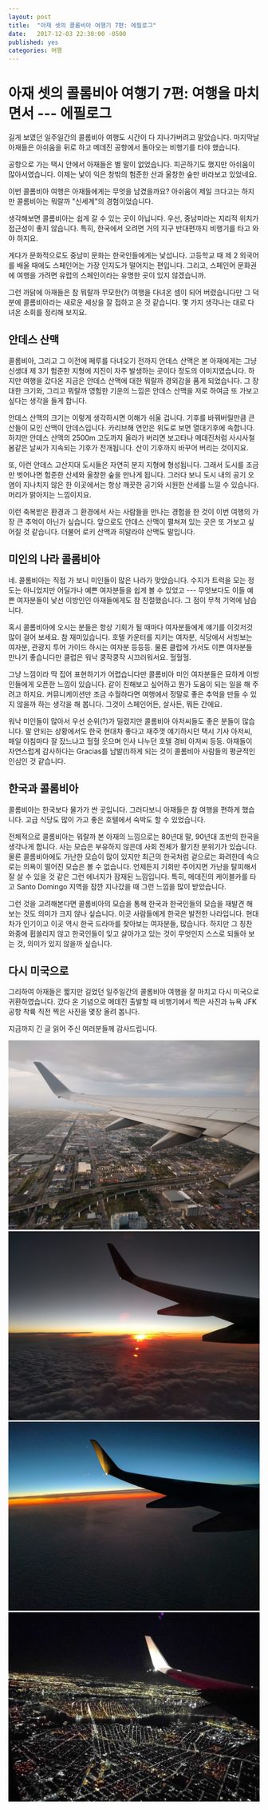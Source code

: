 ```yaml
---
layout: post
title:  "아재 셋의 콜롬비아 여행기 7편: 에필로그"
date:   2017-12-03 22:30:00 -0500
published: yes
categories: 여행
---
```


# 아재 셋의 콜롬비아 여행기 7편: 여행을 마치면서 --- 에필로그

길게 보였던 일주일간의 콜롬비아 여행도 시간이 다 지나가버려고 말았습니다.
마지막날 아재들은 아쉬움을 뒤로 하고 메데진 공항에서 돌아오는 비행기를 타야
했습니다.

공항으로 가는 택시 안에서 아재들은 별 말이 없었습니다. 피곤하기도 했지만
아쉬움이 많아서였습니다. 이제는 낯이 익은 창밖의 험준한 산과 울창한 숲만 
바라보고 있었네요.

이번 콜롬비아 여행은 아재들에게는 무엇을 남겼을까요? 아쉬움이 제일 크다고는
하지만 콜롬비아는 뭐랄까 "신세계"의 경험이었습니다. 

생각해보면 콜롬비아는 쉽게 갈 수 있는 곳이 아닙니다. 우선, 중남미라는 지리적
위치가 접근성이 좋지 않습니다. 특히, 한국에서 오려면 거의 지구 반대편까지
비행기를 타고 와야 하지요. 

게다가 문화적으로도 중남미 문화는 한국인들에게는 낯섭니다. 고등학교 때 제 2
외국어를 배울 때에도 스페인어는 가장 인지도가 떨어지는 편입니다. 그리고,
스페인어 문화권에 여행을 가려면 유럽의 스페인이라는 유명한 곳이 있지
않겠습니까. 

그런 까닭에 아재들은 참 뭐랄까 무모한(?) 여행을 다녀온 셈이 되어 버렸습니다만
그 덕분에 콜롬비아라는 새로운 세상을 잘 접하고 온 것 같습니다. 몇 가지
생각나는 대로 다녀온 소회를 정리해 보지요.

## 안데스 산맥

콜롬비아, 그리고 그 이전에 페루를 다녀오기 전까지 안데스 산맥은 본 아재에게는
그냥 신생대 제 3기 험준한 지형에 지진이 자주 발생하는 곳이다 정도의
이미지였습니다. 하지만 여행을 갔다온 지금은 안데스 산맥에 대한 뭐랄까 경외감을
품게 되었습니다. 그 장대한 크기와, 그리고 뭐랄까 영험한 기운의 느낌은 안데스
산맥을 저로 하여금 또 가보고 싶다는 생각을 들게 합니다.

안데스 산맥의 크기는 이렇게 생각하시면 이해가 쉬울 겁니다. 기후를 바꿔버릴만큼
큰 산들이 모인 산맥이 안데스입니다. 카리브해 연안은 위도로 보면 열대기후에
속합니다. 하지만 안데스 산맥의 2500m 고도까지 올라가 버리면 보고타나
메데진처럼 사시사철 봄같은 날씨가 지속되는 기후가 전개됩니다. 산이 기후까지
바꾸어 버리는 것이지요.

또, 이런 안데스 고산지대 도시들은 자연히 분지 지형에 형성됩니다.  그래서
도시를 조금만 벗어나면 험준한 산세와 울창한 숲을 만나게 됩니다. 그러다 보니
도시 내의 공기 오염이 지나치지 않은 한 이곳에서는 항상 깨끗한 공기와 시원한
산세를 느낄 수 있습니다. 머리가 맑아지는 느낌이지요. 

이런 축복받은 환경과 그 환경에서 사는 사람들을 만나는 경험을 한 것이 이번
여행의 가장 큰 추억이 아닌가 싶습니다. 앞으로도 안데스 산맥이 펼쳐져 있는 곳은
또 가보고 싶어질 것 같습니다. 더불어 로키 산맥과 히말라야 산맥도 말입니다.

## 미인의 나라 콜롬비아

네. 콜롬비아는 직접 가 보니 미인들이 많은 나라가 맞았습니다. 수지가 트럭을
모는 정도는 아니었지만 어딜가나 예쁜 여자분들을 쉽게 볼 수 있었고 ---
무엇보다도 이들 예쁜 여자분들이 낯선 이방인인 아재들에게도 참 친절했습니다. 
그 점이 무척 기억에 남습니다.

혹시 콜롬비아에 오시는 분들은 항상 기회가 될 때마다 여자분들에게 얘기를
이것저것 많이 걸어 보세요. 참 재미있습니다. 호텔 카운터를 지키는 여자분,
식당에서 서빙보는 여자분, 관광지 투어 가이드 하시는 여자분 등등등. 물론 클럽에
가서도 이쁜 여자분들 만나기 좋습니다만 클럽은 워낙 쿵작쿵작 시끄러워서요. 헐헐헐.

그냥 느낌이라 딱 집어 표현하기가 어렵습니다만 콜롬비아 미인 여자분들은 묘하게
이방인들에게 오픈한 느낌이 있습니다. 같이 친해보고 싶어하고 뭔가 도움이 되는
일을 해 주려고 하지요. 커뮤니케이션만 조금 수월하다면 여행에서 정말로 좋은
추억을 만들 수 있지 않을까 하는 생각을 해 봅니다. 그것이 스페인어든, 살사든,
뭐든 간에요.

워낙 미인들이 많아서 우선 순위(?)가 밀렸지만 콜롬비아 아저씨들도 좋은 분들이
많습니다. 말 안되는 상황에서도 한국 현대차 좋다고 재주껏 얘기하시던 택시 기사
아저씨, 매일 아침마다 잘 잤느냐고 헐헐 웃으며 인사 나누던 호텔 경비 아저씨
등등. 아재들이 자연스럽게 감사하다는 Gracias를 남발(!)하게 되는 것이 콜롬비아
사람들의 평균적인 인심인 것 같습니다. 

## 한국과 콜롬비아 

콜롬비아는 한국보다 물가가 싼 곳입니다. 그러다보니 아재들은 참 여행을 편하게
했습니다. 고급 식당도 많이 가고 좋은 호텔에서 숙박도 할 수 있었습니다.

전체적으로 콜롬비아는 뭐랄까 본 아재의 느낌으로는 80년대 말, 90년대 초반의
한국을 생각나게 합니다. 사는 모습은 부유하지 않은데 사회 전체가 활기찬
분위기가 있습니다. 물론 콜롬비아에도 가난한 모습이 많이 있지만 최근의 한국처럼
겉으로는 화려한데 속으로는 의욕이 떨어진 모습은 볼 수 없습니다. 언제든지
기회만 주어지면 가난을 탈피해서 잘 살 수 있을 것 같은 그런 에너지가 잠재된
느낌입니다. 특히, 메데진의 케이블카를 타고 Santo Domingo 지역을 잠깐 지나갔을
때 그런 느낌을 많이 받았습니다. 

그런 것을 고려해본다면 콜롬비아의 모습을 통해 한국과 한국인들의 모습을 재발견
해 보는 것도 의미가 크지 않나 싶습니다. 이곳 사람들에게 한국은 발전한
나라입니다. 현대차가 인기이고 이곳 역시 한국 드라마를 찾아보는 여자분들,
많습니다. 하지만 그 칭찬 와중에 휩쓸리지 않고 한국인들이 잊고 살아가고 있는
것이 무엇인지 스스로 되돌아 보는 것, 의미가 있지 않을까 싶습니다.

## 다시 미국으로 

그리하여 아재들은 짧지만 길었던 일주일간의 콜롬비아 여행을 잘 마치고 다시
미국으로 귀환하였습니다. 갔다 온 기념으로 메데진 출발할 때 비행기에서 찍은
사진과 뉴욕 JFK 공항 착륙 직전 찍은 사진을 몇장 올려 봅니다.

지금까지 긴 글 읽어 주신 여러분들께 감사드립니다.

![Medellin flightview](/assets/2017-12-03-colombia-trip-07-epilogue/medellin-flightview.jpg)
![Sunset flightview](/assets/2017-12-03-colombia-trip-07-epilogue/sunset-flightview.jpg)
![Sunset flightview](/assets/2017-12-03-colombia-trip-07-epilogue/sunset-flightview-2.jpg)
![New York City flightview](/assets/2017-12-03-colombia-trip-07-epilogue/nyc-flightview.jpg)


